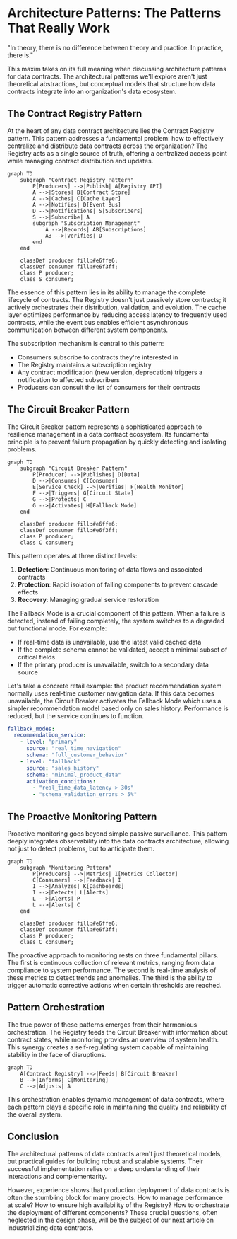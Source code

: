 # Architecture Patterns: The Patterns That Really Work

"In theory, there is no difference between theory and practice. In practice, there is."

This maxim takes on its full meaning when discussing architecture patterns for data contracts. The architectural patterns we'll explore aren't just theoretical abstractions, but conceptual models that structure how data contracts integrate into an organization's data ecosystem.

## The Contract Registry Pattern

At the heart of any data contract architecture lies the Contract Registry pattern. This pattern addresses a fundamental problem: how to effectively centralize and distribute data contracts across the organization? The Registry acts as a single source of truth, offering a centralized access point while managing contract distribution and updates.

```mermaid
graph TD
    subgraph "Contract Registry Pattern"
        P[Producers] -->|Publish| A[Registry API]
        A -->|Stores| B[Contract Store]
        A -->|Caches| C[Cache Layer]
        A -->|Notifies| D[Event Bus]
        D -->|Notifications| S[Subscribers]
        S -->|Subscribe| A
        subgraph "Subscription Management"
            A -->|Records| AB[Subscriptions]
            AB -->|Verifies| D
        end
    end

    classDef producer fill:#e6ffe6;
    classDef consumer fill:#e6f3ff;
    class P producer;
    class S consumer;
```

The essence of this pattern lies in its ability to manage the complete lifecycle of contracts. The Registry doesn't just passively store contracts; it actively orchestrates their distribution, validation, and evolution. The cache layer optimizes performance by reducing access latency to frequently used contracts, while the event bus enables efficient asynchronous communication between different system components.

The subscription mechanism is central to this pattern:
- Consumers subscribe to contracts they're interested in
- The Registry maintains a subscription registry
- Any contract modification (new version, deprecation) triggers a notification to affected subscribers
- Producers can consult the list of consumers for their contracts

## The Circuit Breaker Pattern

The Circuit Breaker pattern represents a sophisticated approach to resilience management in a data contract ecosystem. Its fundamental principle is to prevent failure propagation by quickly detecting and isolating problems.

```mermaid
graph TD
    subgraph "Circuit Breaker Pattern"
        P[Producer] -->|Publishes| D[Data]
        D -->|Consumes| C[Consumer]
        E[Service Check] -->|Verifies| F[Health Monitor]
        F -->|Triggers| G[Circuit State]
        G -->|Protects| C
        G -->|Activates| H[Fallback Mode]
    end

    classDef producer fill:#e6ffe6;
    classDef consumer fill:#e6f3ff;
    class P producer;
    class C consumer;
```

This pattern operates at three distinct levels:

1. **Detection**: Continuous monitoring of data flows and associated contracts
2. **Protection**: Rapid isolation of failing components to prevent cascade effects
3. **Recovery**: Managing gradual service restoration

The Fallback Mode is a crucial component of this pattern. When a failure is detected, instead of failing completely, the system switches to a degraded but functional mode. For example:

- If real-time data is unavailable, use the latest valid cached data
- If the complete schema cannot be validated, accept a minimal subset of critical fields
- If the primary producer is unavailable, switch to a secondary data source

Let's take a concrete retail example: the product recommendation system normally uses real-time customer navigation data. If this data becomes unavailable, the Circuit Breaker activates the Fallback Mode which uses a simpler recommendation model based only on sales history. Performance is reduced, but the service continues to function.

```yaml
fallback_modes:
  recommendation_service:
    - level: "primary"
      source: "real_time_navigation"
      schema: "full_customer_behavior"
    - level: "fallback"
      source: "sales_history"
      schema: "minimal_product_data"
      activation_conditions:
        - "real_time_data_latency > 30s"
        - "schema_validation_errors > 5%"
```

## The Proactive Monitoring Pattern

Proactive monitoring goes beyond simple passive surveillance. This pattern deeply integrates observability into the data contracts architecture, allowing not just to detect problems, but to anticipate them.

```mermaid
graph TD
    subgraph "Monitoring Pattern"
        P[Producers] -->|Metrics| I[Metrics Collector]
        C[Consumers] -->|Feedback| I
        I -->|Analyzes| K[Dashboards]
        I -->|Detects| L[Alerts]
        L -->|Alerts| P
        L -->|Alerts| C
    end

    classDef producer fill:#e6ffe6;
    classDef consumer fill:#e6f3ff;
    class P producer;
    class C consumer;
```

The proactive approach to monitoring rests on three fundamental pillars. The first is continuous collection of relevant metrics, ranging from data compliance to system performance. The second is real-time analysis of these metrics to detect trends and anomalies. The third is the ability to trigger automatic corrective actions when certain thresholds are reached.

## Pattern Orchestration

The true power of these patterns emerges from their harmonious orchestration. The Registry feeds the Circuit Breaker with information about contract states, while monitoring provides an overview of system health. This synergy creates a self-regulating system capable of maintaining stability in the face of disruptions.

```mermaid
graph TD
    A[Contract Registry] -->|Feeds| B[Circuit Breaker]
    B -->|Informs| C[Monitoring]
    C -->|Adjusts| A
```

This orchestration enables dynamic management of data contracts, where each pattern plays a specific role in maintaining the quality and reliability of the overall system.

## Conclusion

The architectural patterns of data contracts aren't just theoretical models, but practical guides for building robust and scalable systems. Their successful implementation relies on a deep understanding of their interactions and complementarity.

However, experience shows that production deployment of data contracts is often the stumbling block for many projects. How to manage performance at scale? How to ensure high availability of the Registry? How to orchestrate the deployment of different components? These crucial questions, often neglected in the design phase, will be the subject of our next article on industrializing data contracts.